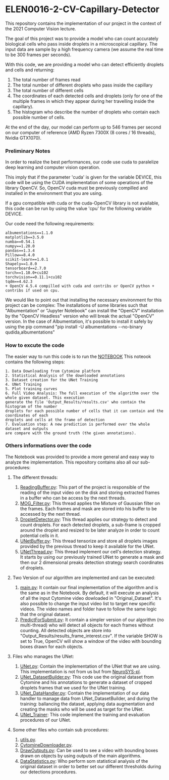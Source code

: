 # ELEN0016-2-CV-Capillary-Detector

This repository contains the implementation of our project in the context of
the 2021 Computer Vision lecture.

The goal of this project was to provide a model who can count accurately biological
cells who pass inside droplets in a microscopical capillary. The input data are sample
by a high frequency camera (we assume the real time to be 300 frames per seconds).

With this code, we are providing a model who can detect efficiently droplets and cells
and returning:
1. The total number of frames read
2. The total number of different droplets who pass inside the capillary
3. The total number of different cells
4. The coordinates of each detected cells and droplets (only for one of the
multiple frames in which they appear during her travelling inside the capillary).
5. The histogram who describe the number of droplets who contain each possible 
number of cells.


At the end of the day, our model can perform up to 546 frames per second on our
computer of reference (AMD Ryzen 7300X (8 cores / 16 threads), Nvidia GTX1070). 

### Preliminary Notes

In order to realize the best performances, our code use cuda to paralelize deep learning and computer vision operation. </br>

This imply that if the parameter 'cuda' is given for the variable DEVICE, this code will be using the CUDA implementation of some operations of the library OpenCV. So, OpenCV cuda must be previously compilled and installed in the environment that you are using. </br>

If a gpu compatible with cuda or the cuda-OpenCV library is not available, this code can be run by using the value 'cpu' for the following variable DEVICE.

Our code need the following requirements:

    albumentations==1.1.0
    matplotlib==3.5.0
    numba==0.54.1
    numpy==1.20.0
    pandas==1.3.4
    Pillow==8.4.0
    scikit-learn==1.0.1
    Shapely==1.8.0
    tensorboard==2.7.0
    torch==1.10.0+cu102
    torchvision==0.11.1+cu102
    tqdm==4.62.3
    + OpenCV 4.5.4 compilled with cuda and contribs or OpenCV python + contribs if used on cpu.

We would like to point out that installing the necessary environment for this project can be complex:
The installations of some libraries such that "Albumentation" or "Jupyter Notebook" can 
install the "OpenCV" installation by the "OpenCV Headless" version who will break the actual "OpenCV"
version. 
In the case of Albumentation, it's possible to install it safely by using the pip command
"pip install -U albumentations --no-binary qudida,albumentations"

### How to excute the code 
The easier way to run this code is to run the [NOTEBOOK](https://github.com/francoislievens/ELEN0016-2-CV-Capillary-Detector/blob/main/NOTEBOOK.ipynb)
This noteook contains the following steps:

    1. Data Downloading from Cytomine platform
    2. Statistical Analysis of the downloaded annotations
    3. Dataset creation for the UNet Training
    4. UNet Training
    5. Plot training curves
    6. Full Video Analysis: The full execution of the algorithm over the whole given dataset. This execution
    generate the file 'Output_Results/results.csv' who contain the histogram of the number
    droplets for each possible number of cells that it can contain and the coordinates of each
    droplets and cells at the frame of detection
    7. Evaluation step: A new prediction is performed over the whole dataset and outputs
    are compare with the ground truth (the given annotations).

### Others informations over the code

The Notebook was provided to provide a more general and easy way to analyze the
implementation. This repository contains also all our sub-procedures:

1. The different threads:
   1. [ReadingBuffer.py](https://github.com/francoislievens/ELEN0016-2-CV-Capillary-Detector/blob/main/ReadingBuffer.py):
   This part of the project is responsible of the reading of the input video on the disk and storing
   extracted frames in a buffer who can be access by the next threads.
   2. [MOG_Filter.py](https://github.com/francoislievens/ELEN0016-2-CV-Capillary-Detector/blob/main/MOG_Filter.py):
   This thread applies the Mixture of Gaussian filter on the frames. Each frames and mask are stored into
   his buffer to be accessed by the next thread.
   3. [DropletDetector.py](https://github.com/francoislievens/ELEN0016-2-CV-Capillary-Detector/blob/main/DropletDetector.py):
   This thread applies our strategy to detect and count droplets.
   For each detected droplets, a sub-frame is cropped around the droplet and resized to be later
   analyze in order to count potential cells in it.
   4. [UNetBuffer.py](https://github.com/francoislievens/ELEN0016-2-CV-Capillary-Detector/blob/main/UNetBuffer.py):
   This thread tensorize and store all droplets images provided by the previous thread to keep it available
   for the UNet.
   5. [UNetThread.py](https://github.com/francoislievens/ELEN0016-2-CV-Capillary-Detector/blob/main/UNetThread.py):
   This thread implement our cell's detection strategy. It starts by using our previously trained UNet to generate
   a mask and then our 2 dimensional preaks detection strategy search coordinates of droplets.

2. Two Version of our algorithm are implemented and can be executed:
   1. [main.py](https://github.com/francoislievens/ELEN0016-2-CV-Capillary-Detector/blob/main/main.py):
   It contain our final implementation of the algorithm and is the same as in the Notebook. By default, it will
   execute an analysis of all the input Cytomine video dowloaded in "Original_Dataset". It's also possible to change
   the input video list to target new specific videos. The video names and folder have to follow the same logic
   that the original dataset.
   2. [PredictForSubmit.py](https://github.com/francoislievens/ELEN0016-2-CV-Capillary-Detector/blob/main/PredictForSubmit.py):
   It contain a simpler version of our algorithm (no multi-thread) who will detect all objects for each frames
   without counting. All detected objects are store into "Output_Results/results_frame_interest.csv". If the variable
   SHOW is set to True, OpenCV will show a window of the video with bounding boxes drawn for each objects.

3. Files who manages the UNet:
   1. [UNet.py](https://github.com/francoislievens/ELEN0016-2-CV-Capillary-Detector/blob/main/UNet.py):
   Contain the implementation of the UNet that we are using. This implementation is not from us but from
   [NeuroSYS-pl](https://github.com/NeuroSYS-pl/objects_counting_dmap/).
   2. [UNet_DatasetBuilder.py](https://github.com/francoislievens/ELEN0016-2-CV-Capillary-Detector/blob/main/UNet_DatasetBuilder.py):
   This code use the original dataset from Cytomine and his annotations to generate a dataset of cropped droplets
   frames that we used for the UNet training.
   3. [UNet_DataHandler.py](https://github.com/francoislievens/ELEN0016-2-CV-Capillary-Detector/blob/main/UNet_DataHandler.py):
   Contain the implementation of our data handler to manage data from UNet_DatasetBuilder, and during the training:
   ballancing the dataset, applying data augmentation and creating the masks who will be used as target
   for the UNet.
   4. [UNet_Trainer](https://github.com/francoislievens/ELEN0016-2-CV-Capillary-Detector/blob/main/UNet_Trainer.py):
   This code implement the training and evaluation procedures of our UNet.

4. Some other files who contain sub procedures:
   1. [utils.py](https://github.com/francoislievens/ELEN0016-2-CV-Capillary-Detector/blob/main/utils.py).
   2. [CytomineDownloader.py](https://github.com/francoislievens/ELEN0016-2-CV-Capillary-Detector/blob/main/CytomineDownloader.py).
   3. [DrawOutputs.py](https://github.com/francoislievens/ELEN0016-2-CV-Capillary-Detector/blob/main/DrawOutputs.py): Can be 
   used to see a video with bounding boxes drawn on objects by using outputs of the main algorithms.
   4. [DataStatistics.py](https://github.com/francoislievens/ELEN0016-2-CV-Capillary-Detector/blob/main/DataStatistics.py):
   Who perform som statistical analysis of the original dataset in order to better set our different thresholds
   during our detections procedures.





